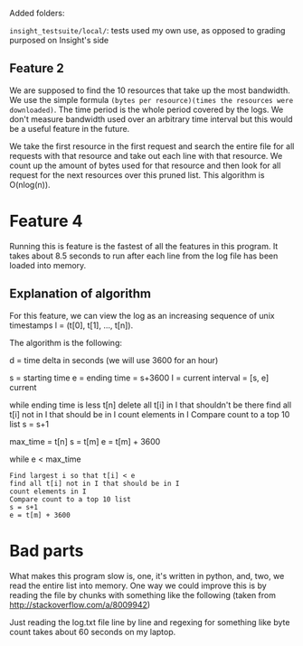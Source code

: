 Added folders:

`insight_testsuite/local/`: tests used my own use, as opposed to grading
purposed on Insight's side


## Feature 2

We are supposed to find the 10 resources that take up the most bandwidth. We
use the simple formula `(bytes per resource)(times the resources were
downloaded)`. The time period is the whole period covered by the logs. We
don't measure bandwidth used over an arbitrary time interval but this would be
a useful feature in the future.

We take the first resource in the first request and search the entire file for
all requests with that resource and take out each line with that resource. We
count up the amount of bytes used for that resource and then look for all
request for the next resources over this pruned list. This algorithm is
O(nlog(n)).

# Feature 4


Running this is feature is the fastest of all the features in this program. It
takes about 8.5 seconds to run after each line from the log file has been
loaded into memory.

## Explanation of algorithm

For this feature, we can view the log as an increasing sequence of unix timestamps 
l = (t[0], t[1], ..., t[n]).

The algorithm is the following:

d = time delta in seconds (we will use 3600 for an hour)

s = starting time
e = ending time = s+3600
I = current interval = [s, e]
current 

while ending time is less t[n]
    delete all t[i] in I that shouldn't be there
    find all t[i] not in I that should be in I
    count elements in I
    Compare count to a top 10 list
    s = s+1

max_time = t[n]
s = t[m]
e = t[m] + 3600

while e < max_time
    
    Find largest i so that t[i] < e
    find all t[i] not in I that should be in I
    count elements in I
    Compare count to a top 10 list
    s = s+1
    e = t[m] + 3600

# Bad parts

What makes this program slow is, one, it's written in python, and, two, we
read the entire list into memory. One way we could improve this is by reading
the file by chunks with something like the following 
(taken from http://stackoverflow.com/a/8009942)

Just reading the log.txt file line by line and regexing for something like
byte count takes about 60 seconds on my laptop.
